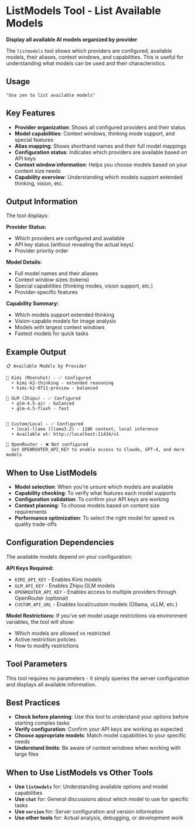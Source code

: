 # ListModels Tool - List Available Models

**Display all available AI models organized by provider**

The `listmodels` tool shows which providers are configured, available models, their aliases, context windows, and capabilities. This is useful for understanding what models can be used and their characteristics.

## Usage

```
"Use zen to list available models"
```

## Key Features

- **Provider organization**: Shows all configured providers and their status
- **Model capabilities**: Context windows, thinking mode support, and special features
- **Alias mapping**: Shows shorthand names and their full model mappings
- **Configuration status**: Indicates which providers are available based on API keys
- **Context window information**: Helps you choose models based on your content size needs
- **Capability overview**: Understanding which models support extended thinking, vision, etc.

## Output Information

The tool displays:

**Provider Status:**
- Which providers are configured and available
- API key status (without revealing the actual keys)
- Provider priority order

**Model Details:**
- Full model names and their aliases
- Context window sizes (tokens)
- Special capabilities (thinking modes, vision support, etc.)
- Provider-specific features

**Capability Summary:**
- Which models support extended thinking
- Vision-capable models for image analysis
- Models with largest context windows
- Fastest models for quick tasks

## Example Output

```
📋 Available Models by Provider

🔹 Kimi (Moonshot) - ✅ Configured
  • kimi-k2-thinking - extended reasoning
  • kimi-k2-0711-preview - balanced

🔹 GLM (Zhipu) - ✅ Configured
  • glm-4.5-air - balanced
  • glm-4.5-flash - fast


🔹 Custom/Local - ✅ Configured
  • local-llama (llama3.2) - 128K context, local inference
  • Available at: http://localhost:11434/v1

🔹 OpenRouter - ❌ Not configured
  Set OPENROUTER_API_KEY to enable access to Claude, GPT-4, and more models
```

## When to Use ListModels

- **Model selection**: When you're unsure which models are available
- **Capability checking**: To verify what features each model supports
- **Configuration validation**: To confirm your API keys are working
- **Context planning**: To choose models based on content size requirements
- **Performance optimization**: To select the right model for speed vs quality trade-offs

## Configuration Dependencies

The available models depend on your configuration:

**API Keys Required:**
- `KIMI_API_KEY` - Enables Kimi models
- `GLM_API_KEY` - Enables Zhipu GLM models
- `OPENROUTER_API_KEY` - Enables access to multiple providers through OpenRouter (optional)
- `CUSTOM_API_URL` - Enables local/custom models (Ollama, vLLM, etc.)

**Model Restrictions:**
If you've set model usage restrictions via environment variables, the tool will show:
- Which models are allowed vs restricted
- Active restriction policies
- How to modify restrictions

## Tool Parameters

This tool requires no parameters - it simply queries the server configuration and displays all available information.

## Best Practices

- **Check before planning**: Use this tool to understand your options before starting complex tasks
- **Verify configuration**: Confirm your API keys are working as expected
- **Choose appropriate models**: Match model capabilities to your specific needs
- **Understand limits**: Be aware of context windows when working with large files

## When to Use ListModels vs Other Tools

- **Use `listmodels`** for: Understanding available options and model capabilities
- **Use `chat`** for: General discussions about which model to use for specific tasks
- **Use `version`** for: Server configuration and version information
- **Use other tools** for: Actual analysis, debugging, or development work